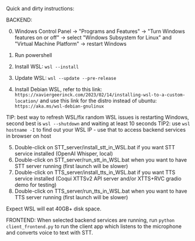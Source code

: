 Quick and dirty instructions:

BACKEND:

0) Windows Control Panel -> "Programs and Features" -> "Turn Windows features on or off" -> select "Windows Subsystem for Linux" and "Virtual Machine Platform" -> restart Windows

1) Run powershell
2) Install WSL: `wsl --install`
3) Update WSL: `wsl --update --pre-release`
4) Install Debian WSL, refer to this link:
`https://xaviergeerinck.com/2023/02/14/installing-wsl-to-a-custom-location/`
and use this link for the distro instead of ubuntu:
`https://aka.ms/wsl-debian-gnulinux`

TIP: best way to refresh WSL/fix random WSL issues is restarting Windows, second best is `wsl --shutdown` and waiting at least 10 seconds
TIP2: use `wsl hostname -I` to find out your WSL IP - use that to access backend services in browser on host

5) Double-click on STT_server/install_stt_in_WSL.bat if you want STT service installed (OpenAI Whisper, local)
6) Double-click on STT_server/run_stt_in_WSL.bat when you want to have STT server running (first launch will be slower)
7) Double-click on TTS_server/install_tts_in_WSL.bat if you want TTS service installed (Coqui XTTSv2 API server and/or XTTS+RVC gradio demo for testing)
8) Double-click on TTS_server/run_tts_in_WSL.bat when you want to have TTS server running (first launch will be slower)

Expect WSL will eat 40GB+ disk space.


FRONTEND:
When selected backend services are running, run `python client_frontend.py` to run the client app which listens to the microphone and converts voice to text with STT.